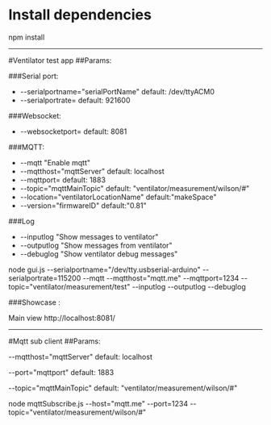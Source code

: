 # Install dependencies
npm install

---
#Ventilator test app
##Params:

###Serial port:

- --serialportname="serialPortName"     default: /dev/ttyACM0
- --serialportrate=<serialPortBaudRate> default: 921600

###Websocket:

- --websocketport=<webSocketPort>       default: 8081

###MQTT:

- --mqtt                                "Enable mqtt"
- --mqtthost="mqttServer"               default: localhost
- --mqttport=<mqttPort>                 default: 1883
- --topic="mqttMainTopic"               default: "ventilator/measurement/wilson/#"
- --location="ventilatorLocationName"   default:"makeSpace"
- --version="firmwareID"                default:"0.81"

###Log

- --inputlog                            "Show messages to ventilator"
- --outputlog                           "Show messages from ventilator"
- --debuglog                            "Show ventilator debug messages"


node gui.js --serialportname="/dev/tty.usbserial-arduino" --serialportrate=115200 --mqtt --mqtthost="mqtt.me" --mqttport=1234 --topic="ventilator/measurement/test" --inputlog --outputlog --debuglog

###Showcase :

Main view      http://localhost:8081/

---

#Mqtt sub client
##Params:

--mqtthost="mqttServer"                   default: localhost

--port="mqttport"                     default: 1883

--topic="mqttMainTopic"               default: "ventilator/measurement/wilson/#"


node mqttSubscribe.js  --host="mqtt.me" --port=1234 --topic="ventilator/measurement/wilson/#"